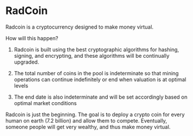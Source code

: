 # RadCoin

Radcoin is a cryptocurrency designed to make money virtual. 

How will this happen?

1) Radcoin is built using the best cryptographic algorithms for hashing, signing, and encrypting, and these algorithms will be continually upgraded.

2) The total number of coins in the pool is indeterminate so that mining operations can continue indefinitely or end when valuation is at optimal levels

3) The end date is also indeterminate and will be set accordingly based on optimal market conditions

Radcoin is just the beginning. The goal is to deploy a crypto coin for every human on earth (7.2 billion) and allow them to compete. 
Eventually, someone people will get very wealthy, and thus make money virtual.
